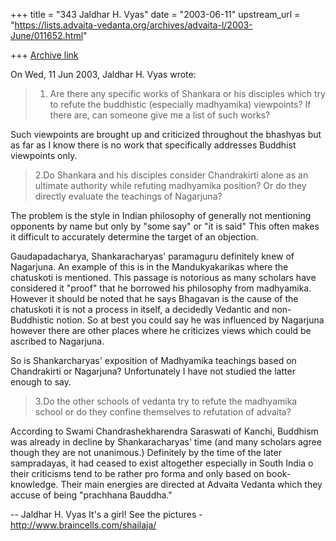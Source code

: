+++
title = "343 Jaldhar H. Vyas"
date = "2003-06-11"
upstream_url = "https://lists.advaita-vedanta.org/archives/advaita-l/2003-June/011652.html"

+++
[Archive link](https://lists.advaita-vedanta.org/archives/advaita-l/2003-June/011652.html)

On Wed, 11 Jun 2003, Jaldhar H. Vyas wrote:

> 1. Are there any specific works of Shankara or his disciples which try to
>    refute the buddhistic (especially madhyamika) viewpoints? If there are,
>    can someone give me a list of such works?
>

Such viewpoints are brought up and criticized throughout the bhashyas but
as far as I know there is no work that specifically addresses Buddhist
viewpoints only.

> 2.Do Shankara and his disciples consider Chandrakirti alone as an ultimate
> authority while refuting madhyamika position? Or do they directly evaluate
> the teachings of Nagarjuna?
>

The problem is the style in Indian philosophy of generally not mentioning
opponents by name but only by "some say" or "it is said"  This often makes
it difficult to accurately determine the target of an objection.

Gaudapadacharya, Shankaracharyas' paramaguru definitely knew of Nagarjuna.
An example of this is in the Mandukyakarikas where the chatuskoti is
mentioned.  This passage is notorious as many scholars have considered it
"proof" that he borrowed his philosophy from madhyamika.  However it
should be noted that he says Bhagavan is the cause of the chatuskoti it is
not a process in itself, a decidedly Vedantic and non-Buddhistic notion.
So at best you could say he was influenced by Nagarjuna however there are
other places where he criticizes views which could be ascribed to
Nagarjuna.

So is Shankarcharyas' exposition of Madhyamika teachings based on
Chandrakirti or Nagarjuna?  Unfortunately I have not studied the latter
enough to say.

> 3.Do the other schools of vedanta try to refute the madhyamika school or
> do they confine themselves to refutation of advaita?
>

According to Swami Chandrashekharendra Saraswati of Kanchi, Buddhism was
already in decline by Shankaracharyas' time (and many scholars agree
though they are not unanimous.)  Definitely by the time of the later
sampradayas, it had ceased to exist altogether especially in South India o
their criticisms tend to be rather pro forma and only based on
book-knowledge.  Their main energies are directed at Advaita Vedanta which
they accuse of being "prachhana Bauddha."

-- 
Jaldhar H. Vyas <jaldhar at braincells.com>
It's a girl! See the pictures - http://www.braincells.com/shailaja/

